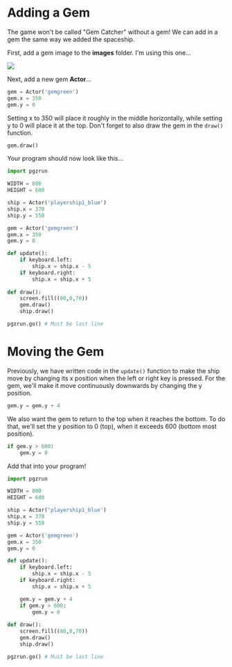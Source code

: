 Adding a Gem
===
The game won't be called "Gem Catcher" without a gem! We can add in a gem the same way we added the spaceship.

First, add a gem image to the **images** folder. I'm using this one...

![](https://www.aposteriori.com.sg/wp-content/uploads/2020/02/gemgreen.png)

Next, add a new gem **Actor**...

```python
gem = Actor('gemgreen')
gem.x = 350
gem.y = 0
```

Setting x to 350 will place it roughly in the middle horizontally, while setting y to 0 will place it at the top. Don't forget to also draw the gem in the ```draw()``` function.

```python
gem.draw()
```

Your program should now look like this...

```python hl_lines="10 11 12 22"
import pgzrun

WIDTH = 800
HEIGHT = 600

ship = Actor('playership1_blue')
ship.x = 370
ship.y = 550

gem = Actor('gemgreen')
gem.x = 350
gem.y = 0

def update():
    if keyboard.left:
        ship.x = ship.x - 5
    if keyboard.right:
        ship.x = ship.x + 5
        
def draw():
    screen.fill((80,0,70))
    gem.draw()
    ship.draw()

pgzrun.go() # Must be last line
```

Moving the Gem
===
Previously, we have written code in the ```update()``` function to make the ship move by changing its x position when the left or right key is pressed. For the gem, we'll make it move continuously downwards by changing the y position.

```python
gem.y = gem.y + 4
```

We also want the gem to return to the top when it reaches the bottom. To do that, we'll set the y position to 0 (top), when it exceeds 600 (bottom most position).

```python
if gem.y > 600:
    gem.y = 0
```

Add that into your program!

```python hl_lines="20 21 22"
import pgzrun

WIDTH = 800
HEIGHT = 600

ship = Actor('playership1_blue')
ship.x = 370
ship.y = 550

gem = Actor('gemgreen')
gem.x = 350
gem.y = 0

def update():
    if keyboard.left:
        ship.x = ship.x - 5
    if keyboard.right:
        ship.x = ship.x + 5

    gem.y = gem.y + 4
    if gem.y > 600:
        gem.y = 0
        
def draw():
    screen.fill((80,0,70))
    gem.draw()
    ship.draw()

pgzrun.go() # Must be last line
```
